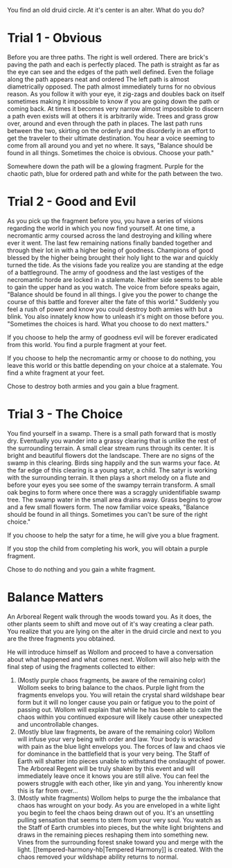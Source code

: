 You find an old druid circle.  At it's center is an alter.  What do you do?

# Trial 1 - Obvious
Before you are three paths.  The right is well ordered.  There are brick's paving the path and each is perfectly placed.  The path is straight as far as the eye can see and the edges of the path well defined.  Even the foliage along the path appears neat and ordered   The left path is almost diametrically opposed.  The path almost immediately turns for no obvious reason.  As you follow it with your eye, it zig-zags and doubles back on itself sometimes making it impossible to know if you are going down the path or coming back.  At times it becomes very narrow almost impossible to discern a path even exists will at others it is arbitrarily wide.  Trees and grass grow over, around and even through the path in places.  The last path runs between the two, skirting on the orderly and the disorderly in an effort to get the traveler to their ultimate destination.  You hear a voice seeming to come from all around you and yet no where.  It says, "Balance should be found in all things.  Sometimes the choice is obvious.  Choose your path." 

Somewhere down the path will be a glowing fragment.  Purple for the chaotic path, blue for ordered path and white for the path between the two.

# Trial 2 - Good and Evil
As you pick up the fragment before you, you have a series of visions regarding the world in which you now find yourself.  At one time, a necromantic army coursed across the land destroying and killing where ever it went.  The last few remaining nations finally banded together and through their lot in with a higher being of goodness.  Champions of good blessed by the higher being brought their holy light to the war and quickly turned the tide.  As the visions fade you realize you are standing at the edge of a battleground.  The army of goodness and the last vestiges of the necromantic horde are locked in a stalemate.  Neither side seems to be able to gain the upper hand as you watch.  The voice from before speaks again, "Balance should be found in all things.  I give you the power to change the course of this battle and forever alter the fate of this world."  Suddenly you feel a rush of power and know you could destroy both armies with but a blink.  You also innately know how to unleash it's might on those before you.  "Sometimes the choices is hard.  What you choose to do next matters."

If you choose to help the army of goodness evil will be forever eradicated from this world.  You find a purple fragment at your feet.

If you choose to help the necromantic army or choose to do nothing, you leave this world or this battle depending on your choice at a stalemate.  You find a white fragment at your feet.

Chose to destroy both armies and you gain a blue fragment.

# Trial 3 - The Choice
You find yourself in a swamp.  There is a small path forward that is mostly dry.  Eventually you wander into a grassy clearing that is unlike the rest of the surrounding terrain.  A small clear stream runs through its center.  It is bright and beautiful flowers dot the landscape.  There are no signs of the swamp in this clearing.  Birds sing happily and the sun warms your face.  At the far edge of this clearing is a young satyr, a child.  The satyr is working with the surrounding terrain.  It then plays a short melody on a flute and before your eyes you see some of the swampy terrain transform.  A small oak begins to form where once there was a scraggly unidentifiable swamp tree.  The swamp water in the small area drains away.  Grass begins to grow and a few small flowers form.  The now familiar voice speaks, "Balance should be found in all things.  Sometimes you can't be sure of the right choice."

If you choose to help the satyr for a time, he will give you a blue fragment.

If you stop the child from completing his work, you will obtain a purple fragment.

Chose to do nothing and you gain a white fragment.

# Balance Matters 
An Arboreal Regent walk through the woods toward you.  As it does, the other plants seem to shift and move out of it's way creating a clear path.  You realize that you are lying on the alter in the druid circle and next to you are the three fragments you obtained.  

He will introduce himself as Wollom and proceed to have a conversation about what happened and what comes next.  Wollom will also help with the final step of using the fragments collected to either: 
1) (Mostly purple chaos fragments, be aware of the remaining color) Wollom seeks to bring balance to the chaos.  Purple light from the fragments envelops you.  You will retain the crystal shard wildshape bear form but it will no longer cause you pain or fatigue you to the point of passing out.  Wollom will explain that while he has been able to calm the chaos within you continued exposure will likely cause other unexpected and uncontrollable changes.
2) (Mostly blue law fragments, be aware of the remaining color)  Wollom will infuse your very being with order and law.  Your body is wracked with pain as the blue light envelops you.  The forces of law and chaos vie for dominance in the battlefield that is your very being.  The Staff of Earth will shatter into pieces unable to withstand the onslaught of power.  The Arboreal Regent will be truly shaken by this event and will immediately leave once it knows you are still alive.  You can feel the powers struggle with each other, like yin and yang.  You inherently know this is far from over...
3) (Mostly white fragments) Wollom helps to purge the the imbalance that chaos has wrought on your body.  As you are enveloped in a white light you begin to feel the chaos being drawn out of you.  It's an unsettling pulling sensation that seems to stem from your very soul.  You watch as the Staff of Earth crumbles into pieces, but the white light brightens and draws in the remaining pieces reshaping them into something new.  Vines from the surrounding forest snake toward you and merge with the light.  [[tempered-harmony-hb|Tempered Harmony]] is created.  With the chaos removed your wildshape ability returns to normal.